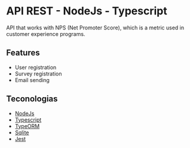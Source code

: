 # API REST - NodeJs - Typescript

API that works with NPS (Net Promoter Score), which is a metric used in customer experience programs.

## Features

- User registration
- Survey registration 
- Email sending

## Teconologias

- [NodeJs](https://nodejs.org/en/)
- [Typescript](https://www.typescriptlang.org/)
- [TypeORM](https://typeorm.io/#/)
- [Sqlite](https://www.sqlite.org/index.html)
- [Jest](https://jestjs.io/)
